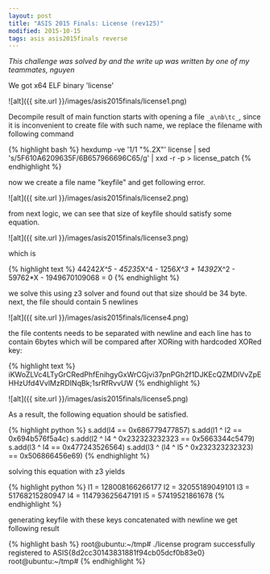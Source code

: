 ```yaml
---
layout: post
title: "ASIS 2015 Finals: License (rev125)"
modified: 2015-10-15
tags: asis asis2015finals reverse
---
```


*This challenge was solved by and the write up was written by one of my teammates, nguyen*

We got x64 ELF binary 'license'

![alt]({{ site.url }}/images/asis2015finals/license1.png)

Decompile result of main function starts with opening a file ```_a\nb\tc_```, since it is inconvenient to create file with such name, we replace the filename with following command

{% highlight bash %}
hexdump -ve '1/1 "%.2X"' license | sed 's/5F610A6209635F/6B657966696C65/g' | xxd -r -p > license_patch
{% endhighlight %}

now we create a file name "keyfile" and get following error.

![alt]({{ site.url }}/images/asis2015finals/license2.png)

from next logic, we can see that size of keyfile should satisfy some equation.

![alt]({{ site.url }}/images/asis2015finals/license3.png) 

which is

{% highlight text %}
44242*X^5 - 45235*X^4 - 1256*X^3 + 14392*X^2 - 59762*X - 1949670109068 = 0
{% endhighlight %}

we solve this using z3 solver and found out that size should be 34 byte.
next, the file should contain 5 newlines

![alt]({{ site.url }}/images/asis2015finals/license4.png)
 
the file contents needs to be separated with newline and each line has to contain 6bytes which will be compared after XORing with hardcoded XORed key:

{% highlight text %}
iKWoZLVc4LTyGrCRedPhfEnihgyGxWrCGjvi37pnPGh2f1DJKEcQZMDlVvZpEHHzUfd4VvlMzRDINqBk;1srRfRvvUW
{% endhighlight %}

![alt]({{ site.url }}/images/asis2015finals/license5.png)

As a result, the following equation should be satisfied.

{% highlight python %}
s.add(l4 == 0x686779477857)
s.add(l1 ^ l2 == 0x694b576f5a4c)
s.add(l2 ^ l4 ^ 0x232323232323 == 0x5663344c5479)
s.add(l3 ^ l4 == 0x477243526564)
s.add(l3 ^ (l4 ^ l5 ^ 0x232323232323) == 0x506866456e69)
{% endhighlight %}

solving this equation with z3 yields

{% highlight python %}
l1 = 128008166266177
l2 = 32055189049101
l3 = 51768215280947
l4 = 114793625647191
l5 = 57419521861678
{% endhighlight %}

generating keyfile with these keys concatenated with newline
we get following result

{% highlight bash %}
root@ubuntu:~/tmp# ./license
program successfully registered to ASIS{8d2cc30143831881f94cb05dcf0b83e0}
root@ubuntu:~/tmp#
{% endhighlight %}